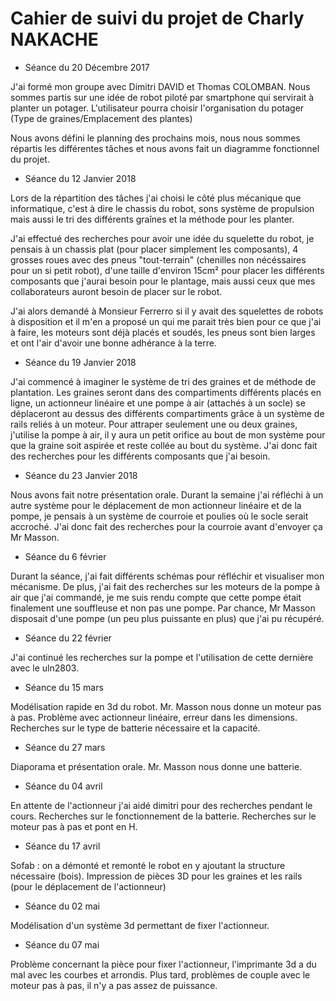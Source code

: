 
# Cahier de suivi du projet de Charly NAKACHE

* Séance du 20 Décembre 2017 

J'ai formé mon groupe avec Dimitri DAVID et Thomas COLOMBAN. 
Nous sommes partis sur une idée de robot piloté par smartphone qui servirait à planter un potager.
L'utilisateur pourra choisir l'organisation du potager (Type de graines/Emplacement des plantes)

Nous avons défini le planning des prochains mois, nous nous sommes répartis les différentes tâches et
nous avons fait un diagramme fonctionnel du projet.


* Séance du 12 Janvier 2018
 
 Lors de la répartition des tâches j'ai choisi le côté plus mécanique que informatique, c'est à dire le
 chassis du robot, sons système de propulsion mais aussi le tri des différents graînes et la méthode pour les planter.

 J'ai effectué des recherches pour avoir une idée du squelette du robot, je pensais à un chassis plat (pour placer
 simplement les composants), 4 grosses roues avec des pneus "tout-terrain" (chenilles non nécéssaires pour un si petit
 robot), d'une taille d'environ 15cm² pour placer les différents composants que j'aurai besoin pour le plantage, mais
 aussi ceux que mes collaborateurs auront besoin  de placer sur le robot.
 
 J'ai alors demandé à Monsieur Ferrerro si il y avait des squelettes de robots à disposition et il m'en a proposé un qui
 me parait très bien pour ce que j'ai à faire, les moteurs sont déjà placés et soudés, les pneus sont bien larges et ont
 l'air d'avoir une bonne adhérance à la terre.

* Séance du 19 Janvier 2018

J'ai commencé à imaginer le système de tri des graines et de méthode de plantation.
Les graines seront dans des compartiments différents placés en ligne, un actionneur linéaire et une pompe à air (attachés à un socle)
se déplaceront au dessus des différents compartiments grâce à un système de rails reliés à un moteur.
Pour attraper seulement une ou deux graines, j'utilise la pompe à air, il y aura un petit orifice au bout de mon système pour que
la graine soit aspirée et reste collée au bout du système.
J'ai donc fait des recherches pour les différents composants que j'ai besoin.

* Séance du 23 Janvier 2018

Nous avons fait notre présentation orale.
Durant la semaine j'ai réfléchi à un autre système pour le déplacement de mon actionneur linéaire et de la pompe, je pensais à un
système de courroie et poulies où le socle serait accroché. J'ai donc fait des recherches pour la courroie avant d'envoyer ça
Mr Masson.

* Séance du 6 février

Durant la séance, j'ai fait différents schémas pour réfléchir et visualiser mon mécanisme. De plus, j'ai fait des recherches sur
les moteurs de la pompe à air que j'ai commandé, je me suis rendu compte que cette pompe était finalement une souffleuse 
et non pas une pompe. Par chance, Mr Masson disposait d'une pompe (un peu plus puissante en plus) que j'ai pu récupéré.

* Séance du 22 février

J'ai continué les recherches  sur la pompe et l'utilisation de cette dernière avec le uln2803.

* Séance du 15 mars 

Modélisation rapide en 3d du robot.
Mr. Masson nous donne un moteur pas à pas.
Problème avec actionneur linéaire, erreur dans les dimensions.
Recherches sur le type de batterie nécessaire et la capacité.

* Séance du 27 mars

Diaporama et présentation orale.
Mr. Masson nous donne une batterie.

* Séance du 04 avril

En attente de l'actionneur j'ai aidé dimitri pour des recherches pendant le cours.
Recherches sur le fonctionnement de la batterie.
Recherches sur le moteur pas à pas et pont en H.

* Séance du 17 avril

Sofab :
on a démonté et remonté le robot en y ajoutant la structure nécessaire (bois).
Impression de pièces 3D pour les graines et les rails (pour le déplacement de l'actionneur)

* Séance du 02 mai

Modélisation d'un système 3d permettant de fixer l'actionneur.

* Séance du 07 mai

Problème concernant la pièce pour fixer l'actionneur, l'imprimante 3d a du mal avec les courbes et arrondis.
Plus tard, problèmes de couple avec le moteur pas à pas, il n'y a pas assez de puissance.





